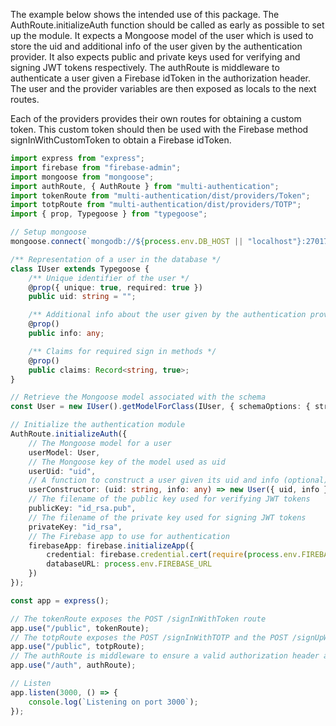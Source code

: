 The example below shows the intended use of this package. The AuthRoute.initializeAuth function should be called as early as possible to set up the module. It expects a Mongoose model of the user which is used to store the uid and additional info of the user given by the authentication provider. It also expects public and private keys used for verifying and signing JWT tokens respectively. The authRoute is middleware to authenticate a user given a Firebase idToken in the authorization header. The user and the provider variables are then exposed as locals to the next routes.

Each of the providers provides their own routes for obtaining a custom token. This custom token should then be used with the Firebase method signInWithCustomToken to obtain a Firebase idToken.

```typescript
import express from "express";
import firebase from "firebase-admin";
import mongoose from "mongoose";
import authRoute, { AuthRoute } from "multi-authentication";
import tokenRoute from "multi-authentication/dist/providers/Token";
import totpRoute from "multi-authentication/dist/providers/TOTP";
import { prop, Typegoose } from "typegoose";

// Setup mongoose
mongoose.connect(`mongodb://${process.env.DB_HOST || "localhost"}:27017/${process.env.MONGO_DB}`, { useCreateIndex: true, useFindAndModify: false, useNewUrlParser: true });

/** Representation of a user in the database */
class IUser extends Typegoose {
    /** Unique identifier of the user */
    @prop({ unique: true, required: true })
    public uid: string = "";

    /** Additional info about the user given by the authentication provider */
    @prop()
    public info: any;

    /** Claims for required sign in methods */
    @prop()
    public claims: Record<string, true>;
}

// Retrieve the Mongoose model associated with the schema
const User = new IUser().getModelForClass(IUser, { schemaOptions: { strict: "throw" } });

// Initialize the authentication module
AuthRoute.initializeAuth({
    // The Mongoose model for a user
    userModel: User,
    // The Mongoose key of the model used as uid
    userUid: "uid",
    // A function to construct a user given its uid and info (optional)
    userConstructor: (uid: string, info: any) => new User({ uid, info }),
    // The filename of the public key used for verifying JWT tokens
    publicKey: "id_rsa.pub",
    // The filename of the private key used for signing JWT tokens
    privateKey: "id_rsa",
    // The Firebase app to use for authentication
    firebaseApp: firebase.initializeApp({
        credential: firebase.credential.cert(require(process.env.FIREBASE_CONFIG!)),
        databaseURL: process.env.FIREBASE_URL
    })
});

const app = express();

// The tokenRoute exposes the POST /signInWithToken route
app.use("/public", tokenRoute);
// The totpRoute exposes the POST /signInWithTOTP and the POST /signUpWithTOTP route
app.use("/public", totpRoute);
// The authRoute is middleware to ensure a valid authorization header and provides the user and provider as locals
app.use("/auth", authRoute);

// Listen
app.listen(3000, () => {
    console.log(`Listening on port 3000`);
});
```